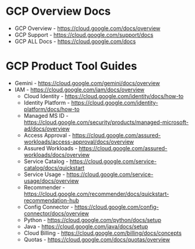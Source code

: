 # GCP Overview Docs
* GCP Overview - https://cloud.google.com/docs/overview
* GCP Support - https://cloud.google.com/support/docs
* GCP ALL Docs - https://cloud.google.com/docs
# GCP Product Tool Guides
+ Gemini - https://cloud.google.com/gemini/docs/overview
+ IAM - https://cloud.google.com/iam/docs/overview
  + Cloud Identity - https://cloud.google.com/identity/docs/how-to
  + Identity Platform - https://cloud.google.com/identity-platform/docs/how-to
  + Managed MS ID - https://cloud.google.com/security/products/managed-microsoft-ad/docs/overview
  + Access Approval - https://cloud.google.com/assured-workloads/access-approval/docs/overview
  + Assured Workloads - https://cloud.google.com/assured-workloads/docs/overview
  + Service Catalog - https://cloud.google.com/service-catalog/docs/quickstart
  + Service Usage - https://cloud.google.com/service-usage/docs/overview
  + Recommender - https://cloud.google.com/recommender/docs/quickstart-recommendation-hub
  + Config Connector - https://cloud.google.com/config-connector/docs/overview
  + Python - https://cloud.google.com/python/docs/setup
  + Java - https://cloud.google.com/java/docs/setup
  + Cloud Billing - https://cloud.google.com/billing/docs/concepts
  + Quotas - https://cloud.google.com/docs/quotas/overview
